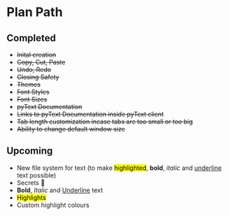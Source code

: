 # Plan Path

## Completed

- ~~Inital creation~~
- ~~Copy, Cut, Paste~~
- ~~Undo, Redo~~
- ~~Closing Safety~~
- ~~Themes~~
- ~~Font Styles~~
- ~~Font Sizes~~
- ~~pyText Documentation~~
- ~~Links to pyText Documentation inside pyText client~~
- ~~Tab length customization incase tabs are too small or too big~~
- ~~Ability to change default window size~~

## Upcoming

- New file system for text (to make <span style="background: yellow !important; color: black !important;">highlighted</span>, **bold**, *italic* and <u>underline</u> text possible)
- Secrets 👀
- **Bold**, *Italic* and <u>Underline</u> text
- <span style="background: yellow !important; color: black !important;">Highlights</span>
- Custom highlight colours